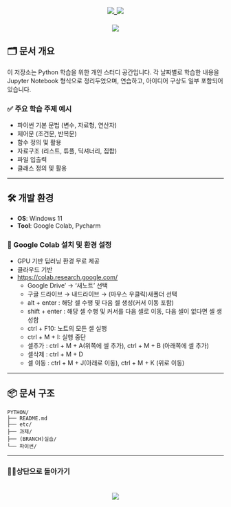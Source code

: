 
<h1 align="center">
  
  <a href="https://github.com/skwjdgh">
    <img align="center" src="https://img.shields.io/badge/goto-Main-green.svg" />
  </a>

  <a href="https://github.com/skwjdgh/Back">
    <img align="center" src="https://img.shields.io/badge/goto-Back-green.svg" />
  </a>
  
</h1>

<p align="center">
  <img align="center" src = "https://capsule-render.vercel.app/api?type=blur&height=200&color=gradient&text=PYTHON101&descAlign=59&section=header">


## 🗂 문서 개요

이 저장소는 Python 학습을 위한 개인 스터디 공간입니다. 각 날짜별로 학습한 내용을 Jupyter Notebook 형식으로 정리두었으며, 연습하고, 아이디어 구상도 일부 포함되어 있습니다.

### ✅ 주요 학습 주제 예시

- 파이썬 기본 문법 (변수, 자료형, 연산자)
- 제어문 (조건문, 반복문)
- 함수 정의 및 활용
- 자료구조 (리스트, 튜플, 딕셔너리, 집합)
- 파일 입출력
- 클래스 정의 및 활용

---

## 🛠️ 개발 환경

- **OS**: Windows 11  
- **Tool**: Google Colab, Pycharm

### 🧩 Google Colab 설치 및 환경 설정
- GPU 기반 딥러닝 환경 무료 제공
- 클라우드 기반
- https://colab.research.google.com/
  - Google Drive’ → ‘새노트’ 선택
  - 구글 드라이브 → 내드라이브 → (마우스 우클릭)새폴더 선택
  - alt + enter : 해당 셀 수행 및 다음 셀 생성(커서 이동 포함)
  - shift + enter : 해당 셀 수행 및 커서를 다음 셀로 이동, 다음 셀이 없다면 셀 생성함
  - ctrl + F10: 노트의 모든 셀 실행
  - ctrl + M + I: 실행 중단
  - 셀추가 : ctrl + M + A(위쪽에 셀 추가), ctrl + M + B (아래쪽에 셀 추가)
  - 셀삭제 : ctrl + M + D
  - 셀 이동 : ctrl + M + J(아래로 이동), ctrl + M + K (위로 이동)

---

## 📦 문서 구조
```
PYTHON/
├── README.md      
├── etc/                 
├── 과제/
├── (BRANCH)실습/    
└── 파이썬/                             

```
---
###  👨‍💻상단으로 돌아가기
<h1 align="center">
        <a href="https://github.com/skwjdgh/Python101_study">
    <img align="center" src="https://img.shields.io/badge/backto-Top-green.svg" />
  </a>
</h1>
